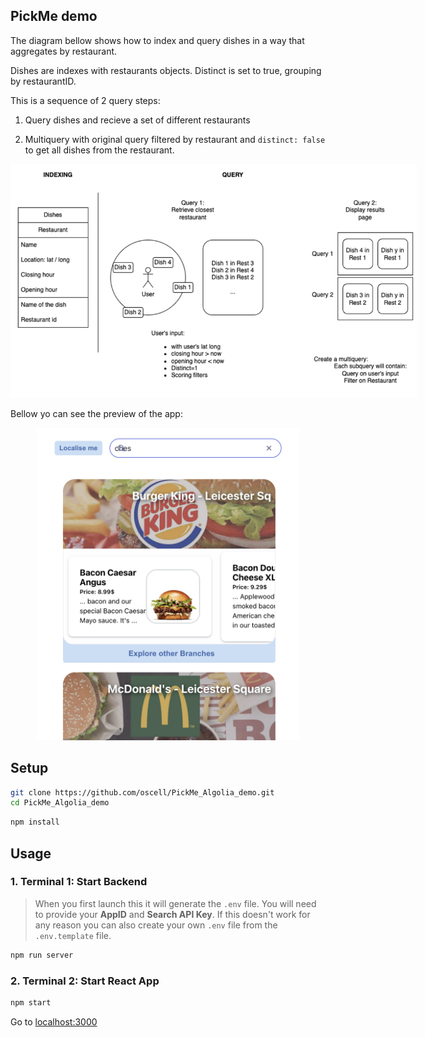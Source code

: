 ## PickMe demo

The diagram bellow shows how to index and query dishes in a way that aggregates by restaurant. 

Dishes are indexes with restaurants objects. Distinct is set to true, grouping by restaurantID.

This is a sequence of 2 query steps:
1. Query dishes and recieve a set of different restaurants

2. Multiquery with original query filtered by restaurant and `distinct: false` to get all dishes from the restaurant.




<img src="assets/diagram.png" alt="Workflow diagram - Fiona Carbonell" style="max-width: 650px; height: auto;">


Bellow yo can see the preview of the app:

<div style="text-align: center;">
<img src="assets/preview.png" alt="App preview" style="max-width: 650px; max-height: 500px;">
</div>

## Setup
```bash
git clone https://github.com/oscell/PickMe_Algolia_demo.git
cd PickMe_Algolia_demo
```

```bash
npm install
```

## Usage

### 1. Terminal 1: Start Backend

> When you first launch this it will generate the `.env` file. You will need to provide your **AppID** and **Search API Key**. If this doesn't work for any reason you can also create your own `.env` file from the `.env.template` file.
```bash
npm run server
```

### 2. Terminal 2: Start React App
```bash
npm start
```

Go to [localhost:3000](http://localhost:3000/)
